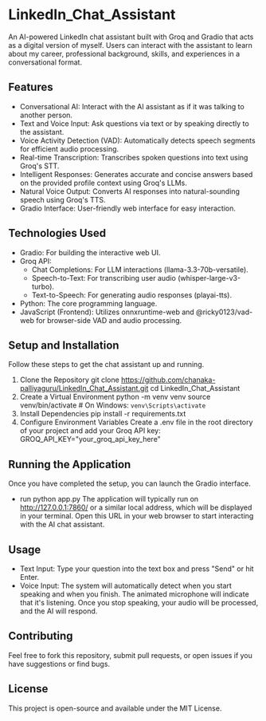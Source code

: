 # LinkedIn_Chat_Assistant
An AI-powered LinkedIn chat assistant built with Groq and Gradio that acts as a digital version of myself. Users can interact with the assistant to learn about my career, professional background, skills, and experiences in a conversational format.

## Features
- Conversational AI: Interact with the AI assistant as if it was talking to another person.
- Text and Voice Input: Ask questions via text or by speaking directly to the assistant.
- Voice Activity Detection (VAD): Automatically detects speech segments for efficient audio processing.
- Real-time Transcription: Transcribes spoken questions into text using Groq's STT.
- Intelligent Responses: Generates accurate and concise answers based on the provided profile context using Groq's LLMs.
- Natural Voice Output: Converts AI responses into natural-sounding speech using Groq's TTS.
- Gradio Interface: User-friendly web interface for easy interaction.

## Technologies Used
- Gradio: For building the interactive web UI.
- Groq API:
  - Chat Completions: For LLM interactions (llama-3.3-70b-versatile).
  - Speech-to-Text: For transcribing user audio (whisper-large-v3-turbo).
  - Text-to-Speech: For generating audio responses (playai-tts).
- Python: The core programming language.
- JavaScript (Frontend): Utilizes onnxruntime-web and @ricky0123/vad-web for browser-side VAD and audio processing.

## Setup and Installation
Follow these steps to get the chat assistant up and running.
1. Clone the Repository
  git clone https://github.com/chanaka-palliyaguru/LinkedIn_Chat_Assistant.git
  cd LinkedIn_Chat_Assistant
2. Create a Virtual Environment
  python -m venv venv
  source venv/bin/activate  # On Windows: `venv\Scripts\activate`
3. Install Dependencies
  pip install -r requirements.txt
4. Configure Environment Variables
  Create a .env file in the root directory of your project and add your Groq API key:
  GROQ_API_KEY="your_groq_api_key_here"

## Running the Application
Once you have completed the setup, you can launch the Gradio interface.
  - run python app.py
The application will typically run on http://127.0.0.1:7860/ or a similar local address, which will be displayed in your      terminal. Open this URL in your web browser to start interacting with the AI chat assistant.

## Usage
- Text Input: Type your question into the text box and press "Send" or hit Enter.
- Voice Input: The system will automatically detect when you start speaking and when you finish. The animated microphone will indicate that it's listening. Once you stop speaking, your audio will be processed, and the AI will respond.

## Contributing
Feel free to fork this repository, submit pull requests, or open issues if you have suggestions or find bugs.

## License
This project is open-source and available under the MIT License.

